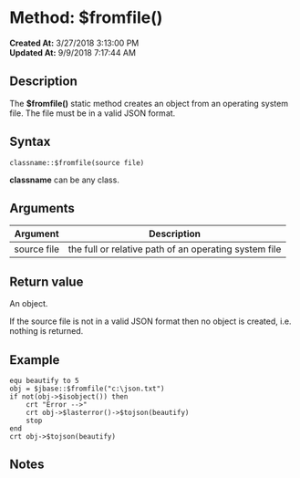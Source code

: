 # Method: $fromfile()

**Created At:** 3/27/2018 3:13:00 PM  
**Updated At:** 9/9/2018 7:17:44 AM  


## Description

The **$fromfile()** static method creates an object from an operating system file. The file must be in a valid JSON format.



## Syntax

```
classname::$fromfile(source file) 
```

**classname** can be any class.



## Arguments




| Argument<br> | Description<br> |
| --- | --- |
| source file<br> | the full or relative path of an operating system file<br> |




## Return value

An object.

If the source file is not in a valid JSON format then no object is created, i.e. nothing is returned.



## Example

```
equ beautify to 5
obj = $jbase::$fromfile("c:\json.txt")
if not(obj->$isobject()) then
    crt "Error -->"
    crt obj->$lasterror()->$tojson(beautify)
    stop
end
crt obj->$tojson(beautify)
```



## Notes
